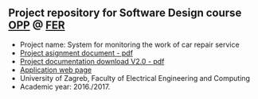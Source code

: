 ## Project repository for Software Design course [OPP](https://www.fer.unizg.hr/en/course/sofdes) @ [FER](https://www.fer.unizg.hr/en)

* Project name: System for monitoring the work of car repair service  
* [Project asignment document - pdf](http://www.fer.unizg.hr/_download/repository/AutoServis.pdf)
* [Project documentation download V2.0 - pdf](https://github.com/Sokre95/auto-servis/blob/master/Dokumentacija/OPP_2016_grupa123_v2.0.pdf)
* [Application web page](http://auto-servis.azurewebsites.net/)
* University of Zagreb, Faculty of Electrical Engineering and Computing 
* Academic year: 2016./2017.

